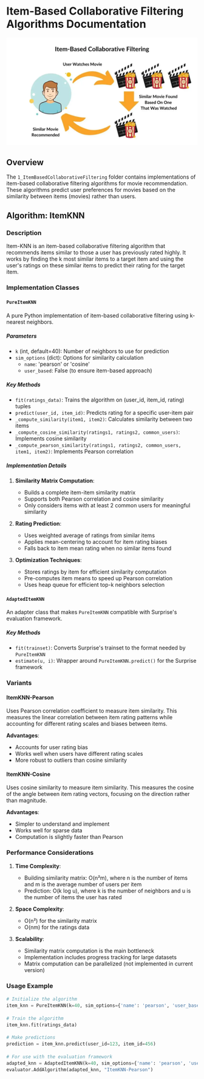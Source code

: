 # Item-Based Collaborative Filtering Algorithms Documentation

![ItemBasedColloaborativeFiltering](../images/ItemBasedColloaborativeFiltering.png)

## Overview

The `1_ItemBasedCollaborativeFiltering` folder contains implementations of item-based collaborative filtering algorithms for movie recommendation. These algorithms predict user preferences for movies based on the similarity between items (movies) rather than users.

## Algorithm: ItemKNN

### Description
Item-KNN is an item-based collaborative filtering algorithm that recommends items similar to those a user has previously rated highly. It works by finding the k most similar items to a target item and using the user's ratings on these similar items to predict their rating for the target item.

### Implementation Classes

#### `PureItemKNN`
A pure Python implementation of item-based collaborative filtering using k-nearest neighbors.

##### Parameters
- `k` (int, default=40): Number of neighbors to use for prediction
- `sim_options` (dict): Options for similarity calculation
  - `name`: 'pearson' or 'cosine'
  - `user_based`: False (to ensure item-based approach)

##### Key Methods
- `fit(ratings_data)`: Trains the algorithm on (user_id, item_id, rating) tuples
- `predict(user_id, item_id)`: Predicts rating for a specific user-item pair
- `_compute_similarity(item1, item2)`: Calculates similarity between two items
- `_compute_cosine_similarity(ratings1, ratings2, common_users)`: Implements cosine similarity
- `_compute_pearson_similarity(ratings1, ratings2, common_users, item1, item2)`: Implements Pearson correlation

##### Implementation Details
1. **Similarity Matrix Computation**:
   - Builds a complete item-item similarity matrix
   - Supports both Pearson correlation and cosine similarity
   - Only considers items with at least 2 common users for meaningful similarity

2. **Rating Prediction**:
   - Uses weighted average of ratings from similar items
   - Applies mean-centering to account for item rating biases
   - Falls back to item mean rating when no similar items found

3. **Optimization Techniques**:
   - Stores ratings by item for efficient similarity computation
   - Pre-computes item means to speed up Pearson correlation
   - Uses heap queue for efficient top-k neighbors selection

#### `AdaptedItemKNN`
An adapter class that makes `PureItemKNN` compatible with Surprise's evaluation framework.

##### Key Methods
- `fit(trainset)`: Converts Surprise's trainset to the format needed by `PureItemKNN`
- `estimate(u, i)`: Wrapper around `PureItemKNN.predict()` for the Surprise framework

### Variants

#### ItemKNN-Pearson
Uses Pearson correlation coefficient to measure item similarity. This measures the linear correlation between item rating patterns while accounting for different rating scales and biases between items.

**Advantages**:
- Accounts for user rating bias
- Works well when users have different rating scales
- More robust to outliers than cosine similarity

#### ItemKNN-Cosine
Uses cosine similarity to measure item similarity. This measures the cosine of the angle between item rating vectors, focusing on the direction rather than magnitude.

**Advantages**:
- Simpler to understand and implement
- Works well for sparse data
- Computation is slightly faster than Pearson

### Performance Considerations

1. **Time Complexity**:
   - Building similarity matrix: O(n²m), where n is the number of items and m is the average number of users per item
   - Prediction: O(k log u), where k is the number of neighbors and u is the number of items the user has rated

2. **Space Complexity**:
   - O(n²) for the similarity matrix
   - O(nm) for the ratings data

3. **Scalability**:
   - Similarity matrix computation is the main bottleneck
   - Implementation includes progress tracking for large datasets
   - Matrix computation can be parallelized (not implemented in current version)

### Usage Example

```python
# Initialize the algorithm
item_knn = PureItemKNN(k=40, sim_options={'name': 'pearson', 'user_based': False})

# Train the algorithm
item_knn.fit(ratings_data)

# Make predictions
prediction = item_knn.predict(user_id=123, item_id=456)

# For use with the evaluation framework
adapted_knn = AdaptedItemKNN(k=40, sim_options={'name': 'pearson', 'user_based': False})
evaluator.AddAlgorithm(adapted_knn, "ItemKNN-Pearson")
